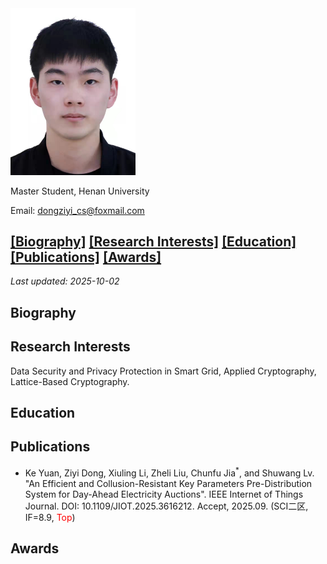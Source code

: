 <img src="photo.jpg" width="200">

Master Student, Henan University

Email: dongziyi_cs@foxmail.com

## [[Biography]](#Biography) [[Research Interests]](#ResearchInterests) [[Education]](#Education) [[Publications]](#Publications) [[Awards]](#Awards)
*Last updated: 2025-10-02*

<span id="Biography"></span>
## Biography


<span id="ResearchInterests"></span>
## Research Interests
Data Security and Privacy Protection in Smart Grid, Applied Cryptography, Lattice-Based Cryptography.

<span id="Education"></span>
## Education

<span id="Publications"></span>
## Publications
- Ke Yuan, Ziyi Dong, Xiuling Li, Zheli Liu, Chunfu Jia<sup>*</sup>, and Shuwang Lv. "An Efficient and Collusion-Resistant Key Parameters Pre-Distribution System for Day-Ahead Electricity Auctions". IEEE Internet of Things Journal. DOI: 10.1109/JIOT.2025.3616212. Accept, 2025.09. (SCI二区, IF=8.9, <span style="color: red;">Top</span>)


<span id="Awards"></span>
## Awards


